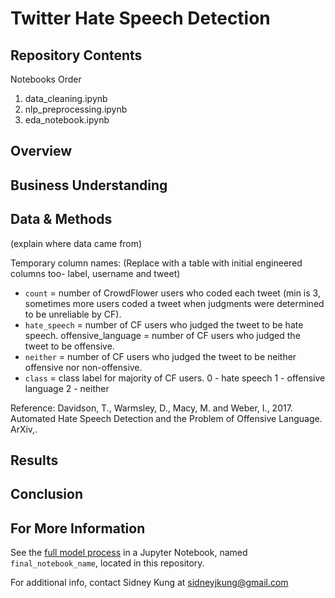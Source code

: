 # Twitter Hate Speech Detection

## Repository Contents

Notebooks Order
1. data_cleaning.ipynb
2. nlp_preprocessing.ipynb
3. eda_notebook.ipynb


## Overview


## Business Understanding


## Data & Methods
(explain where data came from)

Temporary column names:
(Replace with a table with initial engineered columns too- label, username and tweet)

- `count` = number of CrowdFlower users who coded each tweet (min is 3, sometimes more users coded a tweet when judgments were determined to be unreliable by CF).
- `hate_speech` = number of CF users who judged the tweet to be hate speech.
offensive_language = number of CF users who judged the tweet to be offensive.
- `neither` = number of CF users who judged the tweet to be neither offensive nor non-offensive.
- `class` = class label for majority of CF users. 0 - hate speech 1 - offensive language 2 - neither

Reference:
Davidson, T., Warmsley, D., Macy, M. and Weber, I., 2017. Automated Hate Speech Detection and the Problem of Offensive Language. ArXiv,.

## Results


## Conclusion


## For More Information

See the [full model process](link) in a Jupyter Notebook, named `final_notebook_name`, located in this repository.

For additional info, contact Sidney Kung at sidneyjkung@gmail.com
